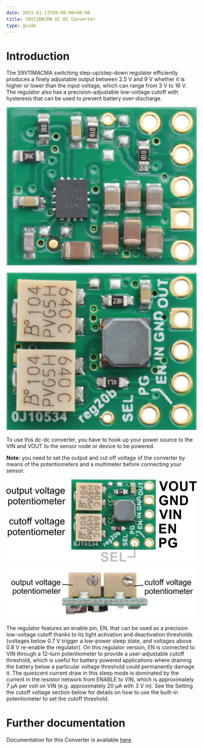 ```yaml
---
date: 2023-01-13T09:00:00+00:00
title: S9V11MACMA DC-DC Converter
type: guide
---
```


# Introduction

The S9V11MACMA switching step-up/step-down regulator efficiently produces a finely adjustable output between 2.5 V and 9 V whether it is higher or lower than the input voltage, which can range from 3 V to 16 V. The regulator also has a precision-adjustable low-voltage cutoff with hysteresis that can be used to prevent battery over-discharge.

![picxxyyzz](img/pic1.jpg)

![picxxyyzz](img/pic2.jpg)

To use this dc-dc converter, you have to hook up your power source to the VIN and VOUT to the sensor node or device to be powered.

**Note:** you need to set the output and cut off voltage of the converter by means of the potentiometers and a multimeter before connecting your sensor.

![picxxyyzz](img/pic3.jpg)

![picxxyyzz](img/pic4.jpg)

The regulator features an enable pin, EN, that can be used as a precision low-voltage cutoff thanks to its tight activation and deactivation thresholds (voltages below 0.7 V trigger a low-power sleep state, and voltages above 0.8 V re-enable the regulator). On this regulator version, EN is connected to VIN through a 12-turn potentiometer to provide a user-adjustable cutoff threshold, which is useful for battery powered applications where draining the battery below a particular voltage threshold could permanently damage it. The quiescent current draw in this sleep mode is dominated by the current in the resistor network from ENABLE to VIN, which is approximately 7 µA per volt on VIN (e.g. approximately 20 µA with 3 V in). See the Setting the cutoff voltage section below for details on how to use the built-in potentiometer to set the cutoff threshold.

# Further documentation
Documentation for this Converter is available [here](https://www.pololu.com/product/2868/specs).
